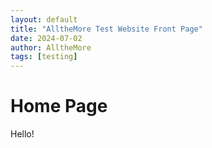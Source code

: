 ```yaml
---
layout: default
title: "AlltheMore Test Website Front Page"
date: 2024-07-02
author: AlltheMore
tags: [testing]
---
```


# Home Page

Hello!